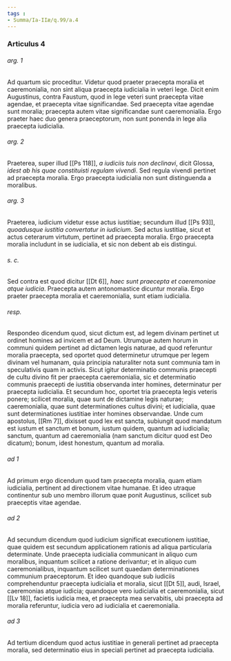 ```yaml
---
tags : 
- Summa/Ia-IIæ/q.99/a.4
---
```


### Articulus 4

###### arg. 1
Ad quartum sic proceditur. Videtur quod praeter praecepta moralia et caeremonialia, non sint aliqua praecepta iudicialia in veteri lege. Dicit enim Augustinus, contra Faustum, quod in lege veteri sunt praecepta vitae agendae, et praecepta vitae significandae. Sed praecepta vitae agendae sunt moralia; praecepta autem vitae significandae sunt caeremonialia. Ergo praeter haec duo genera praeceptorum, non sunt ponenda in lege alia praecepta iudicialia.

###### arg. 2
Praeterea, super illud [[Ps 118]], *a iudiciis tuis non declinavi*, dicit Glossa, *idest ab his quae constituisti regulam vivendi*. Sed regula vivendi pertinet ad praecepta moralia. Ergo praecepta iudicialia non sunt distinguenda a moralibus.

###### arg. 3
Praeterea, iudicium videtur esse actus iustitiae; secundum illud [[Ps 93]], *quoadusque iustitia convertatur in iudicium*. Sed actus iustitiae, sicut et actus ceterarum virtutum, pertinet ad praecepta moralia. Ergo praecepta moralia includunt in se iudicialia, et sic non debent ab eis distingui.

###### s. c.
Sed contra est quod dicitur [[Dt 6]], *haec sunt praecepta et caeremoniae atque iudicia*. Praecepta autem antonomastice dicuntur moralia. Ergo praeter praecepta moralia et caeremonialia, sunt etiam iudicialia.

###### resp.
Respondeo dicendum quod, sicut dictum est, ad legem divinam pertinet ut ordinet homines ad invicem et ad Deum. Utrumque autem horum in communi quidem pertinet ad dictamen legis naturae, ad quod referuntur moralia praecepta, sed oportet quod determinetur utrumque per legem divinam vel humanam, quia principia naturaliter nota sunt communia tam in speculativis quam in activis. Sicut igitur determinatio communis praecepti de cultu divino fit per praecepta caeremonialia, sic et determinatio communis praecepti de iustitia observanda inter homines, determinatur per praecepta iudicialia. Et secundum hoc, oportet tria praecepta legis veteris ponere; scilicet moralia, quae sunt de dictamine legis naturae; caeremonialia, quae sunt determinationes cultus divini; et iudicialia, quae sunt determinationes iustitiae inter homines observandae. Unde cum apostolus, [[Rm 7]], dixisset quod lex est sancta, subiungit quod mandatum est iustum et sanctum et bonum, iustum quidem, quantum ad iudicialia; sanctum, quantum ad caeremonialia (nam sanctum dicitur quod est Deo dicatum); bonum, idest honestum, quantum ad moralia.

###### ad 1
Ad primum ergo dicendum quod tam praecepta moralia, quam etiam iudicialia, pertinent ad directionem vitae humanae. Et ideo utraque continentur sub uno membro illorum quae ponit Augustinus, scilicet sub praeceptis vitae agendae.

###### ad 2
Ad secundum dicendum quod iudicium significat executionem iustitiae, quae quidem est secundum applicationem rationis ad aliqua particularia determinate. Unde praecepta iudicialia communicant in aliquo cum moralibus, inquantum scilicet a ratione derivantur; et in aliquo cum caeremonialibus, inquantum scilicet sunt quaedam determinationes communium praeceptorum. Et ideo quandoque sub iudiciis comprehenduntur praecepta iudicialia et moralia, sicut [[Dt 5]], audi, Israel, caeremonias atque iudicia; quandoque vero iudicialia et caeremonialia, sicut [[Lv 18]], facietis iudicia mea, et praecepta mea servabitis, ubi praecepta ad moralia referuntur, iudicia vero ad iudicialia et caeremonialia.

###### ad 3
Ad tertium dicendum quod actus iustitiae in generali pertinet ad praecepta moralia, sed determinatio eius in speciali pertinet ad praecepta iudicialia.

